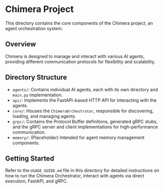 # Chimera Project

This directory contains the core components of the Chimera project, an agent orchestration system.

## Overview

Chimera is designed to manage and interact with various AI agents, providing different communication protocols for flexibility and scalability.

## Directory Structure

- `agents/`: Contains individual AI agents, each with its own directory and `main.py` implementation.
- `api/`: Implements the FastAPI-based HTTP API for interacting with the agents.
- `core/`: Houses the `ChimeraOrchestrator`, responsible for discovering, loading, and managing agents.
- `grpc/`: Contains the Protocol Buffer definitions, generated gRPC stubs, and the gRPC server and client implementations for high-performance communication.
- `memory/`: (Placeholder) Intended for agent memory management components.

## Getting Started

Refer to the `USAGE_GUIDE.md` file in this directory for detailed instructions on how to run the Chimera Orchestrator, interact with agents via direct execution, FastAPI, and gRPC.
